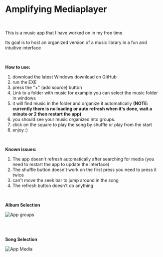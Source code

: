 # Amplifying Mediaplayer
<br/>

This is a music app that I have worked on in my free time.

Its goal is to host an organized version of a music library in a fun and intuitive interface

<br/>

**How to use:**
1. download the latest Windows download on GitHub
2. run the EXE
3. press the "+" (add source) button
4. Link to a folder with music for example you can select the music folder in windows
5. it will find music in the folder and organize it automatically **(NOTE: currently there is no loading or auto refresh when it's done, wait a minute or 2 then restart the app)**
6. you should see your music organized into groups.
7. click on the square to play the song by shuffle or play from the start
8. enjoy :)

<br/>

**Known issues:**
1. The app doesn't refresh automatically after searching for media (you need to restart the app to update the interface)
2. The shuffle button doesn't work on the first press you need to press it twice
3. can't move the seek bar to jump around in the song
4. The refresh button doesn't do anything

<br/>

**Album Selection**

![App groups](https://github.com/MisterGenius0/AmplifyMediaPlayer/assets/39445650/6d2d784f-4990-4001-a1fe-d9bfed303de9)

<br/>
<br/>

**Song Selection**

![App Media](https://github.com/MisterGenius0/AmplifyMediaPlayer/assets/39445650/0ae4f3cc-ca85-4d3e-9560-37a6d06be613)



